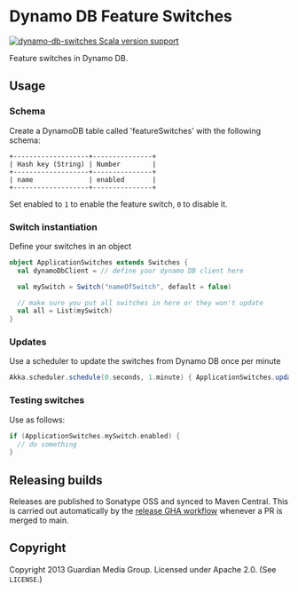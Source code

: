 # Dynamo DB Feature Switches
[![dynamo-db-switches Scala version support](https://index.scala-lang.org/guardian/dynamo-db-switches/dynamo-db-switches/latest-by-scala-version.svg?platform=jvm)](https://index.scala-lang.org/guardian/dynamo-db-switches/dynamo-db-switches)

Feature switches in Dynamo DB.

## Usage

### Schema

Create a DynamoDB table called 'featureSwitches' with the following schema:

```
+-------------------+---------------+
| Hash key (String) | Number        |
+-------------------+---------------+
| name              | enabled       |
+-------------------+---------------+
```

Set enabled to `1` to enable the feature switch, `0` to disable it.

### Switch instantiation

Define your switches in an object

```scala
object ApplicationSwitches extends Switches {
  val dynamoDbClient = // define your dynamo DB client here

  val mySwitch = Switch("nameOfSwitch", default = false)

  // make sure you put all switches in here or they won't update
  val all = List(mySwitch)
}
```

### Updates

Use a scheduler to update the switches from Dynamo DB once per minute

```scala
Akka.scheduler.schedule(0.seconds, 1.minute) { ApplicationSwitches.update() }
```

### Testing switches

Use as follows:

```scala
if (ApplicationSwitches.mySwitch.enabled) {
  // do something
}
```

## Releasing builds

Releases are published to Sonatype OSS and synced to Maven Central.
This is carried out automatically by the [release GHA workflow](.github/workflows/release.yml) whenever a PR is merged
to main.


## Copyright

Copyright 2013 Guardian Media Group. Licensed under Apache 2.0. (See `LICENSE`.)
